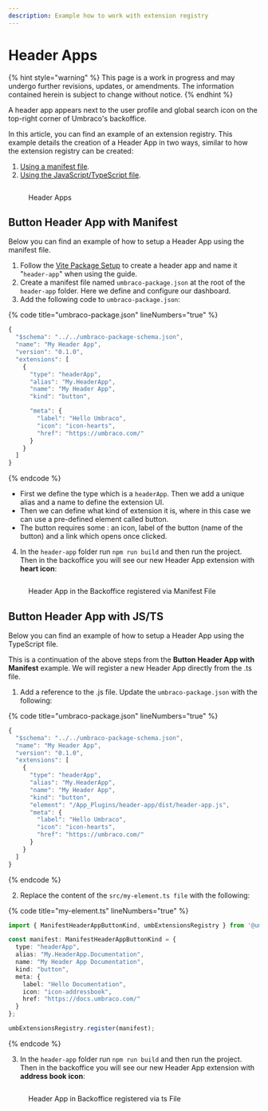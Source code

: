 ```yaml
---
description: Example how to work with extension registry
---
```


# Header Apps

{% hint style="warning" %}
This page is a work in progress and may undergo further revisions, updates, or amendments. The information contained herein is subject to change without notice.
{% endhint %}

A header app appears next to the user profile and global search icon on the top-right corner of Umbraco's backoffice.

In this article, you can find an example of an extension registry. This example details the creation of a Header App in two ways, similar to how the extension registry can be created:

1. [Using a manifest file](header-apps.md#button-header-app-with-manifest).
2. [Using the JavaScript/TypeScript file](header-apps.md#button-header-app-with-js-ts).

<figure><img src="../../../.gitbook/assets/header-apps.svg" alt=""><figcaption><p>Header Apps</p></figcaption></figure>

## **Button Header App with Manifest**

Below you can find an example of how to setup a Header App using the manifest file.

1. Follow the [Vite Package Setup](../../development-flow/vite-package-setup.md) to create a header app and name it "`header-app`" when using the guide.
2. Create a manifest file named `umbraco-package.json` at the root of the `header-app` folder. Here we define and configure our dashboard.
3. Add the following code to `umbraco-package.json`:

{% code title="umbraco-package.json" lineNumbers="true" %}
```typescript
{
  "$schema": "../../umbraco-package-schema.json",
  "name": "My Header App",
  "version": "0.1.0",
  "extensions": [
    {
      "type": "headerApp",
      "alias": "My.HeaderApp",
      "name": "My Header App",
      "kind": "button",

      "meta": {
        "label": "Hello Umbraco",
        "icon": "icon-hearts",
        "href": "https://umbraco.com/"
      }
    }
  ]
}
```
{% endcode %}

* First we define the type which is a `headerApp`. Then we add a unique alias and a name to define the extension UI.
* Then we can define what kind of extension it is, where in this case we can use a pre-defined element called button.
* The button requires some : an icon, label of the button (name of the button) and a link which opens once clicked.

4. In the `header-app` folder run `npm run build` and then run the project. Then in the backoffice you will see our new Header App extension with **heart icon**:

<figure><img src="../../../.gitbook/assets/header-app-example.png" alt=""><figcaption><p>Header App in the Backoffice registered via Manifest File</p></figcaption></figure>

## **Button Header App with JS/TS**

Below you can find an example of how to setup a Header App using the TypeScript file.

This is a continuation of the above steps from the **Button Header App with Manifest** example. We will register a new Header App directly from the .ts file.

1. Add a reference to the .js file. Update the `umbraco-package.json` with the following:

{% code title="umbraco-package.json" lineNumbers="true" %}
```typescript
{
  "$schema": "../../umbraco-package-schema.json",
  "name": "My Header App",
  "version": "0.1.0",
  "extensions": [
    {
      "type": "headerApp",
      "alias": "My.HeaderApp",
      "name": "My Header App",
      "kind": "button",
      "element": "/App_Plugins/header-app/dist/header-app.js",
      "meta": {
        "label": "Hello Umbraco",
        "icon": "icon-hearts",
        "href": "https://umbraco.com/"
      }
    }
  ]
}
```
{% endcode %}

2. Replace the content of the `src/my-element.ts file` with the following:

{% code title="my-element.ts" lineNumbers="true" %}
```typescript
import { ManifestHeaderAppButtonKind, umbExtensionsRegistry } from '@umbraco-cms/backoffice/extension-registry';

const manifest: ManifestHeaderAppButtonKind = {
  type: "headerApp",
  alias: "My.HeaderApp.Documentation",
  name: "My Header App Documentation",
  kind: "button",
  meta: {
    label: "Hello Documentation",
    icon: "icon-addressbook",
    href: "https://docs.umbraco.com/"
  }
};

umbExtensionsRegistry.register(manifest);
```
{% endcode %}

3. In the `header-app` folder run `npm run build` and then run the project. Then in the backoffice you will see our new Header App extension with **address book** **icon**:

<figure><img src="../../../.gitbook/assets/header-app-example-ts.png" alt=""><figcaption><p>Header App in Backoffice registered via ts File</p></figcaption></figure>
